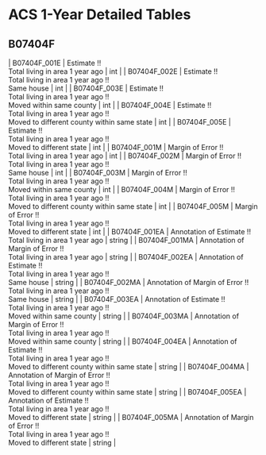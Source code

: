 # ACS 1-Year Detailed Tables

## B07404F

| B07404F_001E | Estimate !!<br>Total living in area 1 year ago | int |
| B07404F_002E | Estimate !!<br>Total living in area 1 year ago !!<br>Same house | int |
| B07404F_003E | Estimate !!<br>Total living in area 1 year ago !!<br>Moved within same county | int |
| B07404F_004E | Estimate !!<br>Total living in area 1 year ago !!<br>Moved to different county within same state | int |
| B07404F_005E | Estimate !!<br>Total living in area 1 year ago !!<br>Moved to different state | int |
| B07404F_001M | Margin of Error !!<br>Total living in area 1 year ago | int |
| B07404F_002M | Margin of Error !!<br>Total living in area 1 year ago !!<br>Same house | int |
| B07404F_003M | Margin of Error !!<br>Total living in area 1 year ago !!<br>Moved within same county | int |
| B07404F_004M | Margin of Error !!<br>Total living in area 1 year ago !!<br>Moved to different county within same state | int |
| B07404F_005M | Margin of Error !!<br>Total living in area 1 year ago !!<br>Moved to different state | int |
| B07404F_001EA | Annotation of Estimate !!<br>Total living in area 1 year ago | string |
| B07404F_001MA | Annotation of Margin of Error !!<br>Total living in area 1 year ago | string |
| B07404F_002EA | Annotation of Estimate !!<br>Total living in area 1 year ago !!<br>Same house | string |
| B07404F_002MA | Annotation of Margin of Error !!<br>Total living in area 1 year ago !!<br>Same house | string |
| B07404F_003EA | Annotation of Estimate !!<br>Total living in area 1 year ago !!<br>Moved within same county | string |
| B07404F_003MA | Annotation of Margin of Error !!<br>Total living in area 1 year ago !!<br>Moved within same county | string |
| B07404F_004EA | Annotation of Estimate !!<br>Total living in area 1 year ago !!<br>Moved to different county within same state | string |
| B07404F_004MA | Annotation of Margin of Error !!<br>Total living in area 1 year ago !!<br>Moved to different county within same state | string |
| B07404F_005EA | Annotation of Estimate !!<br>Total living in area 1 year ago !!<br>Moved to different state | string |
| B07404F_005MA | Annotation of Margin of Error !!<br>Total living in area 1 year ago !!<br>Moved to different state | string |

